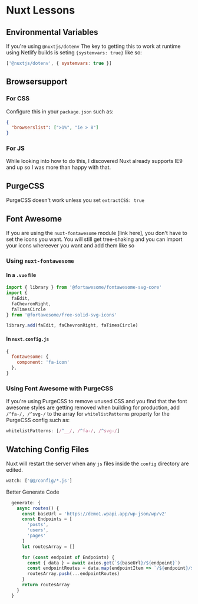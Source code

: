 # Nuxt Lessons

## Environmental Variables

If you're using `@nuxtjs/dotenv`
The key to getting this to work at runtime using Netlify builds is seting `{systemvars: true}` like so: 
```js
['@nuxtjs/dotenv', { systemvars: true }]
```

## Browsersupport

### For CSS

Configure this in your `package.json` such as:

```json
{
  "browserslist": [">1%", "ie > 8"]
}
```

### For JS

While looking into how to do this, I discovered Nuxt already supports IE9 and up so I was more than happy with that.


## PurgeCSS

PurgeCSS doesn't work unless you set `extractCSS: true`

## Font Awesome

If you are using the `nuxt-fontawesome` module [link here], you don't have to set the icons you want. You will still get tree-shaking and you can import your icons whereever you want and add them like so

### Using `nuxt-fontawesome`

#### In a `.vue` file

```js
import { library } from '@fortawesome/fontawesome-svg-core'
import {
  faEdit,
  faChevronRight,
  faTimesCircle
} from '@fortawesome/free-solid-svg-icons'

library.add(faEdit, faChevronRight, faTimesCircle)
```

#### In `nuxt.config.js`

```js
{
  fontawesome: {
    component: 'fa-icon'
  },
}
```

### Using Font Awesome with PurgeCSS
 If you're using PurgeCSS to remove unused CSS and you find that the font awesome styles are getting removed when building for production, add `/^fa-/, /^svg-/` to the array for `whitelistPatterns` property for the PurgeCSS config such as:

```js
whitelistPatterns: [/^__/, /^fa-/, /^svg-/]
```

## Watching Config Files

Nuxt will restart the server when any `js` files inside the `config` directory are edited.

```js
watch: ['@@/config/*.js']
```

Better Generate Code

```js
  generate: {
    async routes() {
      const baseUrl = 'https://demo1.wpapi.app/wp-json/wp/v2'
      const Endpoints = [
        'posts',
        'users',
        'pages'
      ]
      let routesArray = []

      for (const endpoint of Endpoints) {
        const { data } = await axios.get(`${baseUrl}/${endpoint}`)
        const endpointRoutes = data.map(endpointItem => `/${endpoint}/${endpointItem.id}`)
        routesArray.push(...endpointRoutes)
      }
      return routesArray
    }
  }
```
